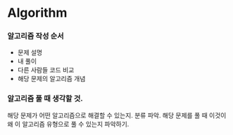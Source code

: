 # Algorithm

### 알고리즘 작성 순서
- 문제 설명
- 내 풀이 
- 다른 사람들 코드 비교
- 해당 문제의 알고리즘 개념

### 알고리즘 풀 때 생각할 것. 
해당 문제가 어떤 알고리즘으로 해결할 수 있는지. 분류 파악. 
해당 문제를 풀 때 이것이 왜 이 알고리즘 유형으로 풀 수 있는지 파악하기. 


